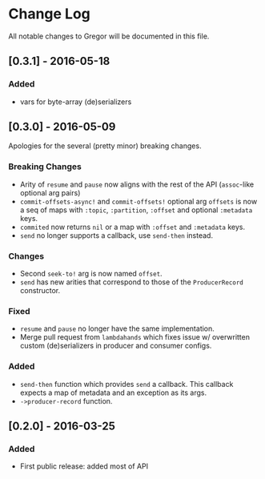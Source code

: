 # Change Log
All notable changes to Gregor will be documented in this file.

## [0.3.1] - 2016-05-18

### Added
- vars for byte-array (de)serializers

## [0.3.0] - 2016-05-09

Apologies for the several (pretty minor) breaking changes.

### Breaking Changes
- Arity of `resume` and `pause` now aligns with the rest of the API (`assoc`-like
  optional arg pairs)
- `commit-offsets-async!` and `commit-offsets!` optional arg `offsets` is now a seq of
  maps with `:topic`, `:partition`, `:offset` and optional `:metadata` keys.
- `commited` now returns `nil` or a map with `:offset` and `:metadata` keys.
- `send` no longer supports a callback, use `send-then` instead.

### Changes
- Second `seek-to!` arg is now named `offset`.
- `send` has new arities that correspond to those of the `ProducerRecord` constructor.

### Fixed
- `resume` and `pause` no longer have the same implementation.
- Merge pull request from `lambdahands` which fixes issue w/ overwritten custom
  (de)serializers in producer and consumer configs.

### Added
- `send-then` function which provides `send` a callback. This callback expects a map of
  metadata and an exception as its args.
- `->producer-record` function.


## [0.2.0] - 2016-03-25

### Added
- First public release: added most of API
